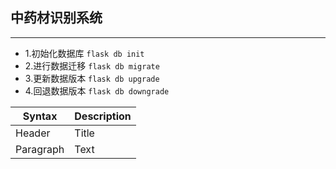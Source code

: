 ## 中药材识别系统

---

- 1.初始化数据库  ```flask db init```
- 2.进行数据迁移  `flask db migrate`
- 3.更新数据版本  `flask db upgrade`
- 4.回退数据版本  `flask db downgrade`


| Syntax    | Description |
| --------- | ----------- |
| Header    | Title       |
| Paragraph | Text        |
